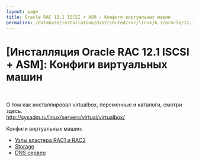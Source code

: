 ```yaml
---
layout: page
title: Oracle RAC 12.1 ISCSI + ASM - Конфиги виртуальных машин
permalink: /database/installation/distributed/rac/linux/6.7/oracle/12.1/iscsi-asm/vm/
---
```


# [Инсталляция Oracle RAC 12.1 ISCSI + ASM]: Конфиги виртуальных машин

<br/>

О том как инсталлировал virtualbox, переменные и каталоги, смотри здесь.  
http://sysadm.ru/linux/servers/virtual/virtualbox/


Конфиги виртуальных машин:

<ul>
<li><a href="/database/installation/distributed/rac/linux/6.7/oracle/12.1/shared-file-system/vm/rac-nodes/">Узлы кластера RAC1 и RAC2</a></li>
<li><a href="/database/installation/distributed/rac/linux/6.7/oracle/12.1/shared-file-system/vm/storage/">Storage</a></li>
<li><a href="/database/installation/distributed/rac/linux/6.7/oracle/12.1/shared-file-system/vm/dns-server/">DNS сервер</a></li>
</ul>
